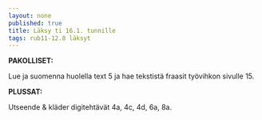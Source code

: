 ```yaml
---
layout: none
published: true
title: Läksy ti 16.1. tunnille
tags: rub11-12.8 läksyt
---
```

**PAKOLLISET:**

Lue ja suomenna huolella text 5 ja hae tekstistä fraasit työvihkon sivulle 15.

**PLUSSAT:**

Utseende & kläder digitehtävät 4a, 4c, 4d, 6a, 8a.
